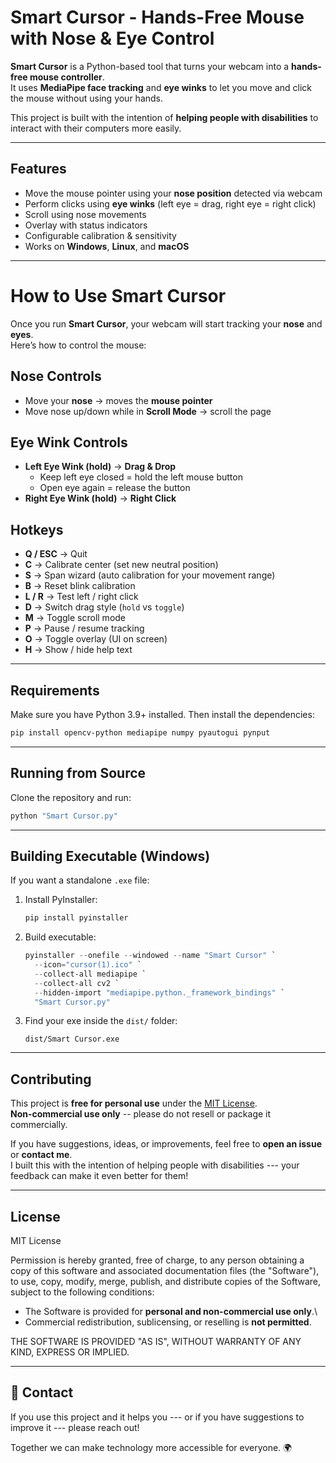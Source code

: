 # Smart Cursor - Hands-Free Mouse with Nose & Eye Control

**Smart Cursor** is a Python-based tool that turns your webcam into a
**hands-free mouse controller**.\
It uses **MediaPipe face tracking** and **eye winks** to let you move
and click the mouse without using your hands.

This project is built with the intention of **helping people
with disabilities** to interact with their computers more easily.

------------------------------------------------------------------------

##  Features

-   Move the mouse pointer using your **nose position** detected via
    webcam
-   Perform clicks using **eye winks** (left eye = drag, right eye =
    right click)
-   Scroll using nose movements
-   Overlay with status indicators
-   Configurable calibration & sensitivity
-   Works on **Windows**, **Linux**, and **macOS**

------------------------------------------------------------------------
#  How to Use Smart Cursor

Once you run **Smart Cursor**, your webcam will start tracking your **nose** and **eyes**.  
Here’s how to control the mouse:

##  Nose Controls
- Move your **nose** → moves the **mouse pointer**
- Move nose up/down while in **Scroll Mode** → scroll the page

##  Eye Wink Controls
- **Left Eye Wink (hold)** → **Drag & Drop**
  - Keep left eye closed = hold the left mouse button
  - Open eye again = release the button
- **Right Eye Wink (hold)** → **Right Click**

##  Hotkeys
- **Q / ESC** → Quit
- **C** → Calibrate center (set new neutral position)
- **S** → Span wizard (auto calibration for your movement range)
- **B** → Reset blink calibration
- **L / R** → Test left / right click
- **D** → Switch drag style (`hold` vs `toggle`)
- **M** → Toggle scroll mode
- **P** → Pause / resume tracking
- **O** → Toggle overlay (UI on screen)
- **H** → Show / hide help text


------------------------------------------------------------------------

##  Requirements

Make sure you have Python 3.9+ installed. Then install the dependencies:

``` bash
pip install opencv-python mediapipe numpy pyautogui pynput
```

------------------------------------------------------------------------

##  Running from Source

Clone the repository and run:

``` bash
python "Smart Cursor.py"
```

------------------------------------------------------------------------

##  Building Executable (Windows)

If you want a standalone `.exe` file:

1.  Install PyInstaller:

    ``` bash
    pip install pyinstaller
    ```

2.  Build executable:

    ``` powershell
    pyinstaller --onefile --windowed --name "Smart Cursor" `
      --icon="cursor(1).ico" `
      --collect-all mediapipe `
      --collect-all cv2 `
      --hidden-import "mediapipe.python._framework_bindings" `
      "Smart Cursor.py"
    ```

3.  Find your exe inside the `dist/` folder:

        dist/Smart Cursor.exe

------------------------------------------------------------------------

##  Contributing

This project is **free for personal use** under the [MIT
License](LICENSE).\
 **Non-commercial use only** -- please do not resell or package it
commercially.

If you have suggestions, ideas, or improvements, feel free to **open an
issue** or **contact me**.\
I built this with the intention of helping people with disabilities ---
your feedback can make it even better for them! 

------------------------------------------------------------------------

##  License

MIT License

Permission is hereby granted, free of charge, to any person obtaining a
copy of this software and associated documentation files (the
"Software"), to use, copy, modify, merge, publish, and distribute copies
of the Software, subject to the following conditions:

-   The Software is provided for **personal and non-commercial use
    only**.\
-   Commercial redistribution, sublicensing, or reselling is **not
    permitted**.

THE SOFTWARE IS PROVIDED "AS IS", WITHOUT WARRANTY OF ANY KIND, EXPRESS
OR IMPLIED.

------------------------------------------------------------------------

## 📧 Contact

If you use this project and it helps you --- or if you have suggestions
to improve it --- please reach out!

Together we can make technology more accessible for everyone. 🌍
